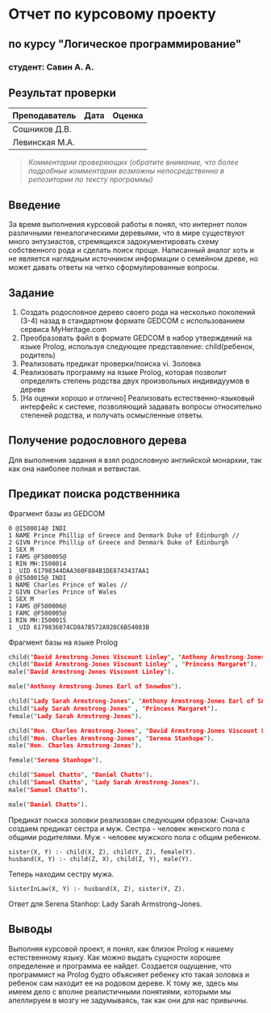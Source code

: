 # Отчет по курсовому проекту
## по курсу "Логическое программирование"

### студент: Савин А. А.

## Результат проверки

| Преподаватель     | Дата         |  Оценка       |
|-------------------|--------------|---------------|
| Сошников Д.В. |              |               |
| Левинская М.А.|              |               |

> *Комментарии проверяющих (обратите внимание, что более подробные комментарии возможны непосредственно в репозитории по тексту программы)*

## Введение

За время выполнения курсовой работы я понял, что интернет полон различными генеалогическими деревьями, что в мире существуют много энтузиастов, стремящихся задокументировать
схему собственного рода и сделать поиск проще. Написанный аналог хоть и не является наглядным источником информации о семейном древе, но может давать ответы на четко сформулированные
вопросы.

## Задание

 1. Создать родословное дерево своего рода на несколько поколений (3-4) назад в стандартном формате GEDCOM с использованием сервиса MyHeritage.com 
 2. Преобразовать файл в формате GEDCOM в набор утверждений на языке Prolog, используя следующее представление: child(ребенок, родитель)
 3. Реализовать предикат проверки/поиска vi. Золовка
 4. Реализовать программу на языке Prolog, которая позволит определять степень родства двух произвольных индивидуумов в дереве
 5. [На оценки хорошо и отлично] Реализовать естественно-языковый интерфейс к системе, позволяющий задавать вопросы относительно степеней родства, и получать осмысленные ответы. 

## Получение родословного дерева

Для выполнения задания я взял родословную английской монархии, так как она наиболее полная и ветвистая. 

## Предикат поиска родственника
Фрагмент базы из GEDCOM
```
0 @I500014@ INDI
1 NAME Prince Phillip of Greece and Denmark Duke of Edinburgh //
2 GIVN Prince Phillip of Greece and Denmark Duke of Edinburgh
1 SEX M
1 FAMS @F500005@
1 RIN MH:I500014
1 _UID 61798344DAA360F884B1DE8743437AA1
0 @I500015@ INDI
1 NAME Charles Prince of Wales //
2 GIVN Charles Prince of Wales
1 SEX M
1 FAMS @F500006@
1 FAMC @F500005@
1 RIN MH:I500015
1 _UID 6179836074CD8A7B572A920C6B54083B
```
Фрагмент базы на языке Prolog
```prolog
child("David Armstrong-Jones Viscount Linley", "Anthony Armstrong-Jones Earl of Snowdon").
child("David Armstrong-Jones Viscount Linley" , "Princess Margaret").
male("David Armstrong-Jones Viscount Linley").

male("Anthony Armstrong-Jones Earl of Snowdon").

child("Lady Sarah Armstrong-Jones", "Anthony Armstrong-Jones Earl of Snowdon").
child("Lady Sarah Armstrong-Jones" , "Princess Margaret").
female("Lady Sarah Armstrong-Jones").

child("Hon. Charles Armstrong-Jones", "David Armstrong-Jones Viscount Linley").
child("Hon. Charles Armstrong-Jones", "Serena Stanhope").
male("Hon. Charles Armstrong-Jones").

female("Serena Stanhope").

child("Samuel Chatto", "Daniel Chatto").
child("Samuel Chatto", "Lady Sarah Armstrong-Jones").
male("Samuel Chatto").

male("Daniel Chatto").
```
Предикат поиска золовки реализован следующим образом:
Сначала создаем предикат сестра и муж. 
Сестра - человек женского пола с общими родителями. 
Муж - человек мужского пола с общим ребенком.
```
sister(X, Y) :- child(X, Z), child(Y, Z), female(Y).
husband(X, Y) :- child(Z, X), child(Z, Y), male(Y).
```
Теперь находим сестру мужа.
```
SisterInLaw(X, Y) :- husband(X, Z), sister(Y, Z).
```
Ответ для Serena Stanhop: Lady Sarah Armstrong-Jones. 
## Выводы

Выполняя курсовой проект, я понял, как близок Prolog к нашему естественному языку. Как можно выдать сущности хорошее определение и программа ее найдет. Создается ощущение, что 
программист на Prolog будто объясняет ребенку кто такая золовка и ребенок сам находит ее на родовом дереве. К тому же, здесь мы имеем дело с вполне реалистичными понятиями, которыми
мы апеллируем в мозгу не задумываясь, так как они для нас привычны. 


